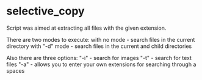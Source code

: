 # selective_copy
Script was aimed at extracting all files with the given extension.

There are two modes to execute:
  with no mode - search files in the current directory
  with "-d" mode - search files in the current and child directories
  
 Also there are three options:
    "-i" - search for images
    "-t" - search for text files
    "-a" - allows you to enter your own extensions for searching through a spaces
